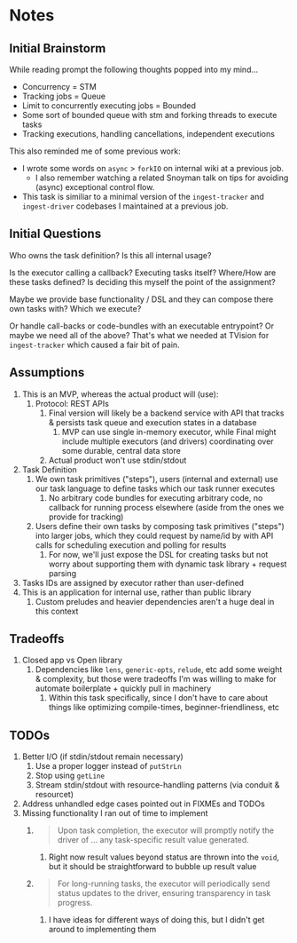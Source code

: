 # Notes

## Initial Brainstorm

While reading prompt the following thoughts popped into my mind…
* Concurrency = STM
* Tracking jobs = Queue
* Limit to concurrently executing jobs = Bounded
* Some sort of bounded queue with stm and forking threads to execute tasks
* Tracking executions, handling cancellations, independent executions

This also reminded me of some previous work:
* I wrote some words on `async` > `forkIO` on internal wiki at a previous job.
  * I also remember watching a related Snoyman talk on tips for avoiding (async) exceptional control flow.
* This task is similiar to a minimal version of the `ingest-tracker` and `ingest-driver` codebases I maintained at a previous job.

## Initial Questions

Who owns the task definition? Is this all internal usage?

Is the executor calling a callback? Executing tasks itself? Where/How are these tasks defined? Is deciding this myself the point of the assignment?

Maybe we provide base functionality / DSL and they can compose there own tasks with? Which we execute?

Or handle call-backs or code-bundles with an executable entrypoint? Or maybe we
need all of the above? That's what we needed at TVision for `ingest-tracker` which caused a fair bit of pain.

## Assumptions

1. This is an MVP, whereas the actual product will (use):
   1. Protocol: REST APIs
      1. Final version will likely be a backend service with API that tracks & persists task queue and execution states in a database
         1. MVP can use single in-memory executor, while Final might include multiple executors (and drivers) coordinating over some durable, central data store
      2. Actual product won't use stdin/stdout
2. Task Definition
   1. We own task primitives ("steps"), users (internal and external) use our task language to define tasks which our task runner executes
      1. No arbitrary code bundles for executing arbitrary code, no callback for running process elsewhere (aside from the ones we provide for tracking)
   2. Users define their own tasks by composing task primitives ("steps") into larger jobs, which they could request by name/id by with API calls for scheduling execution and polling for results
      1. For now, we'll just expose the DSL for creating tasks but not worry about supporting them with dynamic task library + request parsing
3. Tasks IDs are assigned by executor rather than user-defined
4. This is an application for internal use, rather than public library
   1. Custom preludes and heavier dependencies aren't a huge deal in this context

## Tradeoffs

1. Closed app vs Open library
   1. Dependencies like `lens`, `generic-opts`, `relude`, etc add some weight & complexity, but those were tradeoffs I'm was willing to make for automate boilerplate + quickly pull in machinery
      1. Within this task specifically, since I don't have to care about things like optimizing compile-times, beginner-friendliness, etc

## TODOs

1. Better I/O (if stdin/stdout remain necessary)
   1. Use a proper logger instead of `putStrLn`
   2. Stop using `getLine`
   3. Stream stdin/stdout with resource-handling patterns (via conduit & resourcet)
2. Address unhandled edge cases pointed out in FIXMEs and TODOs
3. Missing functionality I ran out of time to implement
   1. > Upon task completion, the executor will promptly notify the driver of ... any task-specific result value generated.
      1. Right now result values beyond status are thrown into the `void`, but it should be straightforward to bubble up result value
   2. > For long-running tasks, the executor will periodically send status updates to the driver, ensuring transparency in task progress.
      1. I have ideas for different ways of doing this, but I didn't get around to implementing them
